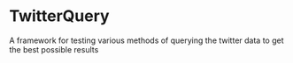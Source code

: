 # TwitterQuery
A framework for testing various methods of querying the twitter data to get the best possible results
